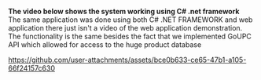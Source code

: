 **The video below shows the system working using C# .net framework** <br>
The same application was done using both C# .NET FRAMEWORK and web application there just isn't a video of the web application demonstration. The functionality is the same besides the fact that we implemented GoUPC API which allowed for access to the huge product database


https://github.com/user-attachments/assets/bce0b633-ce65-47b1-a105-66f24157c630

